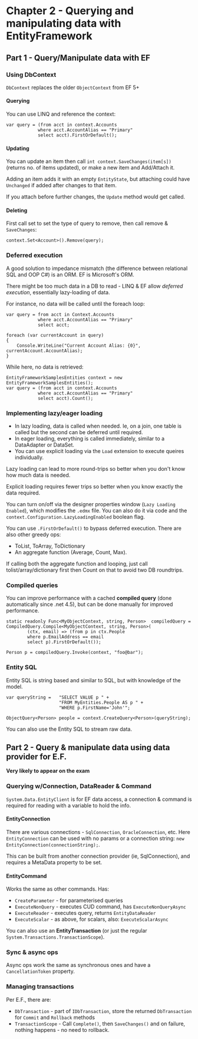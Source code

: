 ﻿# Chapter 2 - Querying and manipulating data with EntityFramework

## Part 1 - Query/Manipulate data with EF

### Using DbContext

`DbContext` replaces the older `ObjectContext` from EF 5+

#### Querying

You can use LINQ and reference the context:

```
var query = (from acct in context.Accounts
            where acct.AccountAlias == "Primary"
            select acct).FirstOrDefault();
```

#### Updating

You can update an item then call `int context.SaveChanges(item[s])` (returns no. of items updated), or make a new item and Add/Attach it.

Adding an item adds it with an empty `EntityState`, but attaching could have `Unchanged` if added after changes to that item.

If you attach before further changes, the `Update` method would get called.


#### Deleting

First call set to set the type of query to remove, then call remove & `SaveChanges`:

`context.Set<Account>().Remove(query);`

### Deferred execution

A good solution to impedance mismatch (the difference between relational SQL and OOP C#) is an ORM. EF is Microsoft's ORM.

There might be too much data in a DB to read - LINQ & EF allow *deferred execution*, essentially lazy-loading of data.

For instance, no data will be called until the foreach loop:

```
var query = from acct in Context.Accounts
            where acct.AccountAlias == "Primary"
            select acct;

foreach (var currentAccount in query)
{
    Console.WriteLine("Current Account Alias: {0}", currentAccount.AccountAlias);
}
```

While here, no data is retrieved:

```
EntityFrameworkSamplesEntities context = new EntityFrameworkSamplesEntities();
var query = (from acct in context.Accounts
            where acct.AccountAlias == "Primary"
            select acct).Count();
```

### Implementing lazy/eager loading

* In lazy loading, data is called when needed. Ie, on a join, one table is called but the second can be deferred until required.
* In eager loading, everything is called immediately, similar to a DataAdapter or DataSet.
* You can use explicit loading via the `Load` extension to execute queires individually.

Lazy loading can lead to more round-trips so better when you don't know how much data is needed.

Explicit loading requires fewer trips so better when you know exactly the data required.

You can turn on/off via the designer properties window (`Lazy Loading Enabled`), which modifies the `.edmx` file. You can also do it via code and the `context.Configuration.LazyLoadingEnabled` boolean flag.

You can use `.FirstOrDefault()` to bypass deferred execution. There are also other greedy ops:

* ToList, ToArray, ToDictionary
* An aggregate function (Average, Count, Max).

If calling both the aggregate function and looping, just call tolist/array/dictionary first then Count on that to avoid two DB roundtrips.

### Compiled queries

You can improve performance with a cached **compiled query** (done automatically since .net 4.5), but can be done manually for improved performance.

```
static readonly Func<MyObjectContext, string, Person>  compiledQuery = CompiledQuery.Compile<MyObjectContext, string, Person>(
        (ctx, email) => (from p in ctx.People
        where p.EmailAddress == email
        select p).FirstOrDefault());

Person p = compiledQuery.Invoke(context, "foo@bar");
```

### Entity SQL

Entity SQL is string based and similar to SQL, but with knowledge of the model.

```
var queryString =   "SELECT VALUE p " +
                    "FROM MyEntities.People AS p " +
                    "WHERE p.FirstName='John'";

ObjectQuery<Person> people = context.CreateQuery<Person>(queryString);
```

You can also use the Entity SQL to stream raw data.


## Part 2 - Query & manipulate data using data provider for E.F.

**Very likely to appear on the exam**

### Querying w/Connection, DataReader & Command

`System.Data.EntityClient` is for EF data access, a connection & command is required for reading with a variable to hold the info.

#### EntityConnection

There are various connections - `SqlConnection`, `OracleConnection`, etc. Here `EntityConnection` can be used with no params or a connection string: `new EntityConnection(connectionString);`.

This can be built from another connection provider (ie, SqlConnection), and requires a MetaData property to be set.

#### EntityCommand

Works the same as other commands. Has:

* `CreateParameter` - for parameterised queries
* `ExecuteNonQuery` - executes CUD command, has `ExecuteNonQueryAsync`
* `ExecuteReader` - executes query, returns `EntityDataReader`
* `ExecuteScalar` - as above, for scalars, also: `ExecuteScalarAsync`

You can also use an **EntityTransaction** (or just the regular `System.Transactions.TransactionScope`).

### Sync & async ops

Async ops work the same as synchronous ones and have a `CancellationToken` property.

### Managing transactions

Per E.F., there are:

* `DbTransaction` - part of `IDbTransaction`, store the returned `DbTransaction` for `Commit` and `Rollback` methods
* `TransactionScope` - Call `Complete()`, then `SaveChanges()` and on failure, nothing happens - no need to rollback.